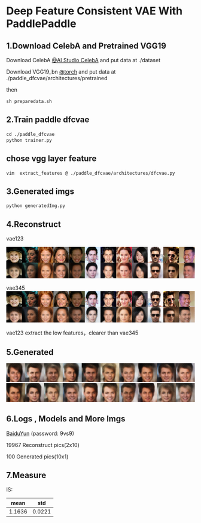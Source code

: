 
# Deep Feature Consistent VAE With PaddlePaddle


## 1.Download CelebA and Pretrained VGG19

Download CelebA [@AI Studio CelebA](https://aistudio.baidu.com/aistudio/datasetdetail/39207)
and put data at ./dataset

Download VGG19_bn [@torch](https://download.pytorch.org/models/vgg19_bn-c79401a0.pth)
and put data at ./paddle_dfcvae/architectures/pretrained

then 
```shell
sh preparedata.sh
```

## 2.Train paddle dfcvae
```shell
cd ./paddle_dfcvae
python trainer.py
```
## chose vgg layer feature

```shell
vim  extract_features @ ./paddle_dfcvae/architectures/dfcvae.py
```

## 3.Generated imgs
```shell
python generatedImg.py
```



## 4.Reconstruct

vae123

![Reconstruct](./imgs/129000.png)

vae345
![Reconstruct](./imgs/104500vae345.png)

vae123 extract the low features，clearer than vae345

## 5.Generated
![Generated](./imgs/generated_129600.png)
![Generated](./imgs/generated_28.png)

## 6.Logs , Models and More Imgs
[BaiduYun](https://pan.baidu.com/s/10pEEjD-R8M_F7Rw1JxJBew) (password: 9vs9)

19967 Reconstruct pics(2x10)

100 Generated pics(10x1)

## 7.Measure
IS:

|  mean    | std     |
| ---- | ---- |
| 1.1636 |  0.0221 |

